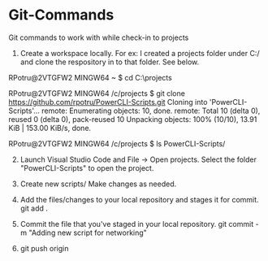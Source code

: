 # Git-Commands
Git commands to work with while check-in to projects

1) Create a workspace locally. For ex: I created a projects folder under C:/ and clone the respository in to that folder. See below.

RPotru@2VTGFW2 MINGW64 ~
$ cd C:\projects

RPotru@2VTGFW2 MINGW64 /c/projects
$ git clone https://github.com/rpotru/PowerCLI-Scripts.git
Cloning into 'PowerCLI-Scripts'...
remote: Enumerating objects: 10, done.
remote: Total 10 (delta 0), reused 0 (delta 0), pack-reused 10
Unpacking objects: 100% (10/10), 13.91 KiB | 153.00 KiB/s, done.

RPotru@2VTGFW2 MINGW64 /c/projects
$ ls
PowerCLI-Scripts/

2) Launch Visual Studio Code and File -> Open projects. Select the folder "PowerCLI-Scripts" to open the project.

3) Create new scripts/ Make changes as needed.

4) Add the files/changes to your local repository and stages it for commit.
   git add .

5) Commit the file that you've staged in your local repository.
   git commit -m "Adding new script for networking"
   
6) git push origin






